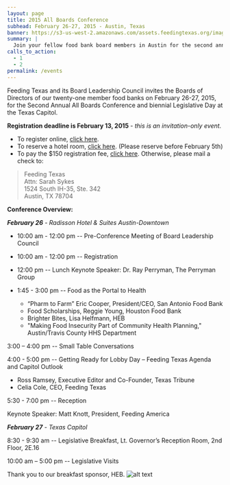 ```yaml
---
layout: page
title: 2015 All Boards Conference
subhead: February 26-27, 2015 - Austin, Texas
banner: https://s3-us-west-2.amazonaws.com/assets.feedingtexas.org/images/banners/banner-02.jpg
summary: |
  Join your fellow food bank board members in Austin for the second annual All Boards Conference and biennial Legislative Day at the Texas Capitol. (Invite Only Event)
calls_to_action:
  - 1
  - 2
permalink: /events
---
```

Feeding Texas and its Board Leadership Council invites the Boards of Directors of our twenty-one member food banks on February 26-27, 2015, for the Second Annual All Boards Conference and biennial Legislative Day at the Texas Capitol.

**Registration deadline is February 13, 2015** - *this is an invitation-only event.* 

* To register online, [click here](http://bit.ly/ABC-registration). 
* To reserve a hotel room, [click here](https://resweb.passkey.com/go/FeedingTexas). (Please reserve before February 5th)
* To pay the $150 registration fee, [click here](https://www.paypal.com/cgi-bin/webscr?cmd=_s-xclick&hosted_button_id=UZ4MUEBLNNFG8). Otherwise, please mail a check to:   

> Feeding Texas   
> Attn: Sarah Sykes   
> 1524 South IH-35, Ste. 342   
> Austin, TX 78704

**Conference Overview:** 

*__February 26__ - Radisson Hotel & Suites Austin-Downtown* 

* 10:00 am - 12:00 pm -- Pre-Conference Meeting of Board Leadership Council

* 10:00 am - 12:00 pm -- Registration 

* 12:00 pm -- Lunch 
    Keynote Speaker:  Dr. Ray Perryman, The Perryman Group

* 1:45 - 3:00 pm -- Food as the Portal to Health 
  * “Pharm to Farm” Eric Cooper, President/CEO, San Antonio Food Bank   
  * Food Scholarships, Reggie Young, Houston Food Bank   
  * Brighter Bites, Lisa Helfmann, HEB    
  * "Making Food Insecurity Part of Community Health Planning," Austin/Travis County HHS Department   

3:00 – 4:00 pm -- Small Table Conversations 

4:00 - 5:00 pm -- Getting Ready for Lobby Day – Feeding Texas Agenda and Capitol Outlook

* Ross Ramsey, Executive Editor and Co-Founder, Texas Tribune
* Celia Cole, CEO, Feeding Texas

5:30 - 7:00 pm -- Reception

Keynote Speaker:  Matt Knott, President, Feeding America

*__February 27__ - Texas Capitol*

8:30 - 9:30 am -- Legislative Breakfast, Lt. Governor’s Reception Room, 2nd Floor, 2E.16

10:00 am – 5:00 pm -- Legislative Visits 

Thank you to our breakfast sponsor, HEB. ![alt text](https://s3-us-west-2.amazonaws.com/assets.feedingtexas.org/images/logos/HEB.png "HEB")




